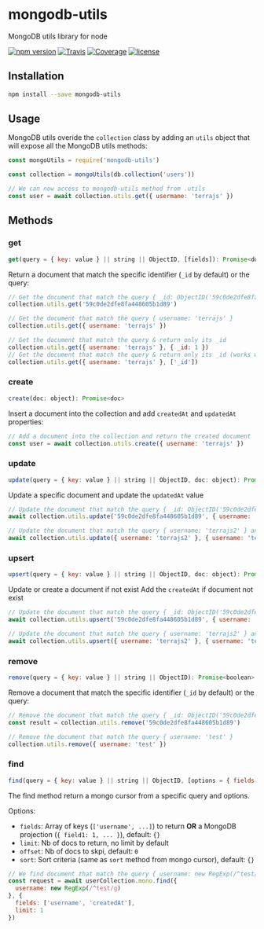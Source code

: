 # mongodb-utils

MongoDB utils library for node

[![npm version](https://img.shields.io/npm/v/mongodb-utils.svg)](https://www.npmjs.com/package/mongodb-utils)
[![Travis](https://img.shields.io/travis/terrajs/mongodb-utils/master.svg)](https://travis-ci.org/terrajs/mongodb-utils)
[![Coverage](https://img.shields.io/codecov/c/github/terrajs/mongodb-utils/master.svg)](https://codecov.io/gh/terrajs/mongodb-utils.js)
[![license](https://img.shields.io/github/license/terrajs/mongodb-utils.svg)](https://github.com/terrajs/mongodb-utils/blob/master/LICENSE)

## Installation

```bash
npm install --save mongodb-utils
```

## Usage

MongoDB utils overide the `collection` class by adding an `utils` object that will expose all the MongoDB utils methods:

```js
const mongoUtils = require('mongodb-utils')

const collection = mongoUtils(db.collection('users'))

// We can now access to mongodb-utils method from .utils
const user = await collection.utils.get({ usermane: 'terrajs' })
```

## Methods

### get

```js
get(query = { key: value } || string || ObjectID, [fields]): Promise<doc>
```

Return a document that match the specific identifier (`_id` by default) or the query:

```js
// Get the document that match the query { _id: ObjectID('59c0de2dfe8fa448605b1d89') }
collection.utils.get('59c0de2dfe8fa448605b1d89')

// Get the document that match the query { username: 'terrajs' }
collection.utils.get({ username: 'terrajs' })

// Get the document that match the query & return only its _id
collection.utils.get({ username: 'terrajs' }, { _id: 1 })
// Get the document that match the query & return only its _id (works with array too)
collection.utils.get({ username: 'terrajs' }, ['_id'])
```

### create

```js
create(doc: object): Promise<doc>
```

Insert a document into the collection and add `createdAt` and `updatedAt` properties:

```js
// Add a document into the collection and return the created document
const user = await collection.utils.create({ username: 'terrajs' })
```

### update

```js
update(query = { key: value } || string || ObjectID, doc: object): Promise<doc>
```

Update a specific document and update the `updatedAt` value

```js
// Update the document that match the query { _id: ObjectID('59c0de2dfe8fa448605b1d89') } and update its username
await collection.utils.update('59c0de2dfe8fa448605b1d89', { username: 'terrajs2' })

// Update the document that match the query { username: 'terrajs2' } and update its username
await collection.utils.update({ username: 'terrajs2' }, { username: 'terrajs' })
```

### upsert

```js
upsert(query = { key: value } || string || ObjectID, doc: object): Promise<doc>
```

Update or create a document if not exist
Add the `createdAt` if document not exist

```js
// Update the document that match the query { _id: ObjectID('59c0de2dfe8fa448605b1d89') } and update its username or create it if not exist
await collection.utils.upsert('59c0de2dfe8fa448605b1d89', { username: 'terrajs2' })

// Update the document that match the query { username: 'terrajs2' } and update its username OR create it if not found
await collection.utils.upsert({ username: 'terrajs2' }, { username: 'terrajs' })
```

### remove

```js
remove(query = { key: value } || string || ObjectID): Promise<boolean>
```

Remove a document that match the specific identifier (`_id` by default) or the query:

```js
// Remove the document that match the query { _id: ObjectID('59c0de2dfe8fa448605b1d89') }
const result = collection.utils.remove('59c0de2dfe8fa448605b1d89')

// Remove the document that match the query { username: 'test' }
collection.utils.remove({ username: 'test' })
```

### find

```js
find(query = { key: value } || string || ObjectID, [options = { fields: ..., limit: ..., offset: ..., sort: ... }]): cursor
```
The find method return a mongo cursor from a specific query and options.

Options:
  - `fields`: Array of keys (`['username', ...]`) to return **OR** a MongoDB projection (`{ field1: 1, ... }`), default: `{}`
  - `limit`: Nb of docs to return, no limit by default
  - `offset`: Nb of docs to skpi, default: `0`
  - `sort`: Sort criteria (same as `sort` method from mongo cursor), default: `{}`

```js
// We find document that match the query { username: new RegExp(/^test/g) }, options with { username: 1, createdAt: 1 } projection and limit at 1 element
const request = await userCollection.mono.find({
  username: new RegExp(/^test/g)
}, {
  fields: ['username', 'createdAt'],
  limit: 1
})
```

